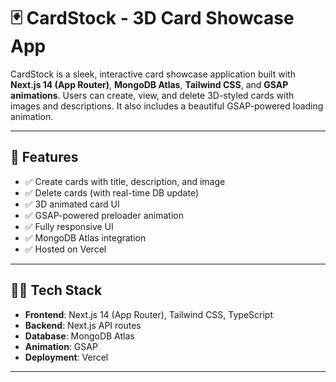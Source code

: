 # 🃏 CardStock - 3D Card Showcase App

CardStock is a sleek, interactive card showcase application built with **Next.js 14 (App Router)**, **MongoDB Atlas**, **Tailwind CSS**, and **GSAP animations**. Users can create, view, and delete 3D-styled cards with images and descriptions. It also includes a beautiful GSAP-powered loading animation.

---

## 🚀 Features

- ✅ Create cards with title, description, and image
- ✅ Delete cards (with real-time DB update)
- ✅ 3D animated card UI
- ✅ GSAP-powered preloader animation
- ✅ Fully responsive UI
- ✅ MongoDB Atlas integration
- ✅ Hosted on Vercel

---

## 🧑‍💻 Tech Stack

- **Frontend**: Next.js 14 (App Router), Tailwind CSS, TypeScript
- **Backend**: Next.js API routes
- **Database**: MongoDB Atlas
- **Animation**: GSAP
- **Deployment**: Vercel

---

